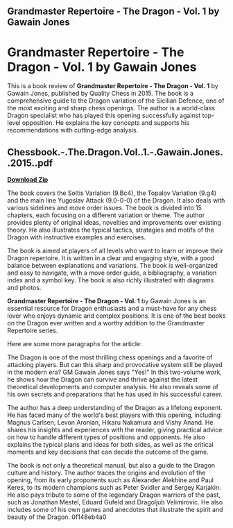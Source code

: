 ## Grandmaster Repertoire - The Dragon - Vol. 1 by Gawain Jones

  
# Grandmaster Repertoire - The Dragon - Vol. 1 by Gawain Jones
 
This is a book review of **Grandmaster Repertoire - The Dragon - Vol. 1** by Gawain Jones, published by Quality Chess in 2015. The book is a comprehensive guide to the Dragon variation of the Sicilian Defence, one of the most exciting and sharp chess openings. The author is a world-class Dragon specialist who has played this opening successfully against top-level opposition. He explains the key concepts and supports his recommendations with cutting-edge analysis.
 
## Chessbook.-.The.Dragon.Vol..1.-.Gawain.Jones..2015..pdf


[**Download Zip**](https://www.google.com/url?q=https%3A%2F%2Furlca.com%2F2tKBu1&sa=D&sntz=1&usg=AOvVaw1k4e2XH8iuaLu5ZeCSXA3K)

 
The book covers the Soltis Variation (9.Bc4), the Topalov Variation (9.g4) and the main line Yugoslav Attack (9.0-0-0) of the Dragon. It also deals with various sidelines and move order issues. The book is divided into 15 chapters, each focusing on a different variation or theme. The author provides plenty of original ideas, novelties and improvements over existing theory. He also illustrates the typical tactics, strategies and motifs of the Dragon with instructive examples and exercises.
 
The book is aimed at players of all levels who want to learn or improve their Dragon repertoire. It is written in a clear and engaging style, with a good balance between explanations and variations. The book is well-organized and easy to navigate, with a move order guide, a bibliography, a variation index and a symbol key. The book is also richly illustrated with diagrams and photos.
 
**Grandmaster Repertoire - The Dragon - Vol. 1** by Gawain Jones is an essential resource for Dragon enthusiasts and a must-have for any chess lover who enjoys dynamic and complex positions. It is one of the best books on the Dragon ever written and a worthy addition to the Grandmaster Repertoire series.

Here are some more paragraphs for the article:
 
The Dragon is one of the most thrilling chess openings and a favorite of attacking players. But can this sharp and provocative system still be played in the modern era? GM Gawain Jones says "Yes!" In this two-volume work, he shows how the Dragon can survive and thrive against the latest theoretical developments and computer analysis. He also reveals some of his own secrets and preparations that he has used in his successful career.
 
The author has a deep understanding of the Dragon as a lifelong exponent. He has faced many of the world's best players with this opening, including Magnus Carlsen, Levon Aronian, Hikaru Nakamura and Vishy Anand. He shares his insights and experiences with the reader, giving practical advice on how to handle different types of positions and opponents. He also explains the typical plans and ideas for both sides, as well as the critical moments and key decisions that can decide the outcome of the game.
 
The book is not only a theoretical manual, but also a guide to the Dragon culture and history. The author traces the origins and evolution of the opening, from its early proponents such as Alexander Alekhine and Paul Keres, to its modern champions such as Peter Svidler and Sergey Karjakin. He also pays tribute to some of the legendary Dragon warriors of the past, such as Jonathan Mestel, Eduard Gufeld and Dragoljub Velimirovic. He also includes some of his own games and anecdotes that illustrate the spirit and beauty of the Dragon.
 0f148eb4a0
